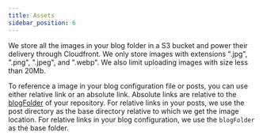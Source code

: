 ```yaml
---
title: Assets
sidebar_position: 6
---
```


We store all the images in your blog folder in a S3 bucket and power their delivery through Cloudfront. We only store images with extensions ".jpg", ".png", ".jpeg", and ".webp". We also limit uploading images with size less than 20Mb.

To reference a image in your blog configuration file or posts, you can use either relative link or an absolute link. Absolute links are relative to the [blogFolder](/docs/blog-configuration#blog-folder) of your repository. For relative links in your posts, we use the post directory as the base directory relative to which we get the image location. For relative links in your blog configuration, we use the `blogFolder` as the base folder.
